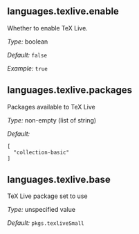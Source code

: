 [comment]: # (Do not edit this file as it is autogenerated. Go to docs/individual-docs if you want to make edits.)


[comment]: # (Please add your documentation on top of this line)

## languages\.texlive\.enable



Whether to enable TeX Live\.



*Type:*
boolean



*Default:*
` false `



*Example:*
` true `



## languages\.texlive\.packages



Packages available to TeX Live



*Type:*
non-empty (list of string)



*Default:*

```
[
  "collection-basic"
]
```



## languages\.texlive\.base

TeX Live package set to use



*Type:*
unspecified value



*Default:*
` pkgs.texliveSmall `
